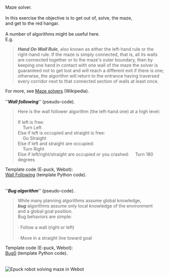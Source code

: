 Maze solver.<br>
<br>
In this exercise the objective is to get out of, solve, the maze, <br>
and get to the red hangar.<br>
<br>
A number of algorithms might be useful here.<br>
E.g.<br>
<blockquote><i><b>Hand On Wall Rule</b></i>, also known as either the left-hand rule or the right-hand rule. If the maze is simply connected, that is, all its walls are connected together or to the maze's outer boundary, then by keeping one hand in contact with one wall of the maze the solver is guaranteed not to get lost and will reach a different exit if there is one; otherwise, the algorithm will return to the entrance having traversed every corridor next to that connected section of walls at least once.
</blockquote>
For more, see <a href="https://en.wikipedia.org/wiki/Maze-solving_algorithm" target="_blank">Maze solvers</a> (Wikipedia).<br>
<br>
''<i><b>Wall following</b></i>'' (pseudo-code).<br>
<blockquote>
Here is the wall follower algorithm (the left-hand one) at a high level:<br>
<br>
If left is free:<br>
&nbsp; &nbsp; Turn Left<br>
Else if left is occupied and straight is free:<br>
&nbsp; &nbsp; Go Straight<br>
Else if left and straight are occupied:<br>
&nbsp; &nbsp; Turn Right <br>
Else if left/right/straight are occupied or you crashed:  
&nbsp; &nbsp; Turn 180 degrees<br>
</blockquote>
Template code (E-puck, Webot):<br>
<a href="Wall_Following.py">Wall Following</a> (template Python code).<br>
<br>
<br>
''<i><b>Bug algorithm</b></i>'' (pseudo-code).<br>
<blockquote>
 While many planning algorithms assume global knowledge, <br>
 <i><b>bug</b></i> algorithms assume only local knowledge of the environment<br>
 and a global goal position. <br>
 Bug behaviors are simple:<br>
<br>
 · Follow a wall (right or left)<br>
<br>
· Move in a straight line toward goal<br>
</blockquote>
Template code (E-puck, Webot):<br>
<a href="Bug0.py">Bug0</a> (template Python code).<br>
<br>
<br>

 <img src="TinyMaze.jpg" alt="Epuck robot solving maze in Webot"> 
